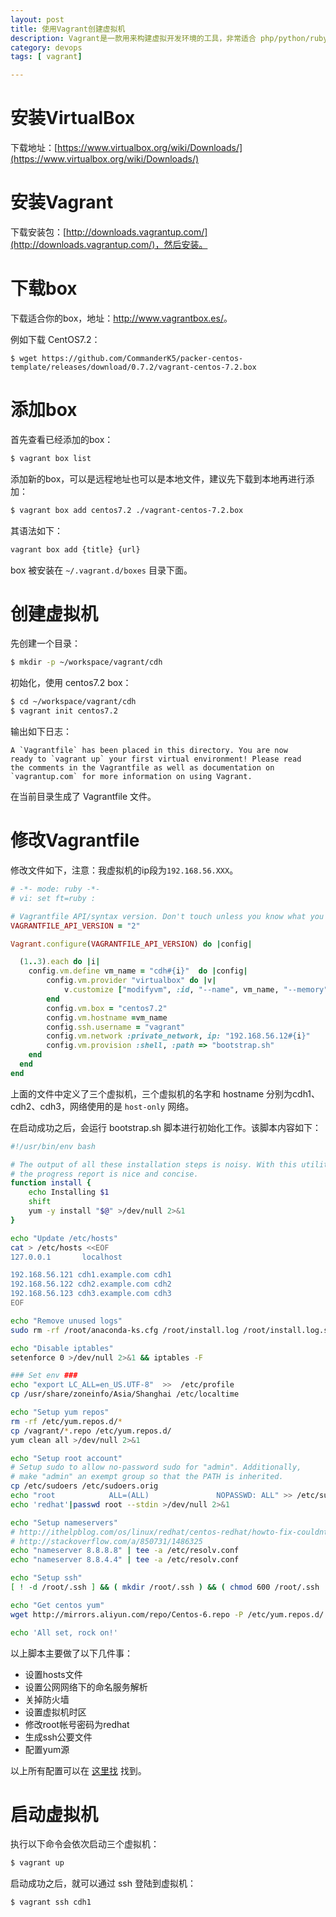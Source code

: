 ```yaml
---
layout: post
title: 使用Vagrant创建虚拟机
description: Vagrant是一款用来构建虚拟开发环境的工具，非常适合 php/python/ruby/java 这类语言开发 web 应用，使用Vagrant可以快速的搭建虚拟机并安装自己的一些应用。本文主要是使用Vagrant创建3个虚拟机并用来安装hadoop集群。
category: devops
tags: [ vagrant]

---
```


# 安装VirtualBox

下载地址：[https://www.virtualbox.org/wiki/Downloads/](https://www.virtualbox.org/wiki/Downloads/)

# 安装Vagrant

下载安装包：[http://downloads.vagrantup.com/](http://downloads.vagrantup.com/)，然后安装。

# 下载box

下载适合你的box，地址：<http://www.vagrantbox.es/>。

例如下载 CentOS7.2：

~~~
$ wget https://github.com/CommanderK5/packer-centos-template/releases/download/0.7.2/vagrant-centos-7.2.box
~~~

# 添加box

首先查看已经添加的box：

~~~bash
$ vagrant box list
~~~

添加新的box，可以是远程地址也可以是本地文件，建议先下载到本地再进行添加：

~~~bash
$ vagrant box add centos7.2 ./vagrant-centos-7.2.box
~~~

其语法如下：

~~~bash
vagrant box add {title} {url}
~~~

box 被安装在 `~/.vagrant.d/boxes` 目录下面。

# 创建虚拟机

先创建一个目录：

~~~bash
$ mkdir -p ~/workspace/vagrant/cdh
~~~

初始化，使用 centos7.2 box：

~~~bash
$ cd ~/workspace/vagrant/cdh
$ vagrant init centos7.2
~~~

输出如下日志：

~~~
A `Vagrantfile` has been placed in this directory. You are now
ready to `vagrant up` your first virtual environment! Please read
the comments in the Vagrantfile as well as documentation on
`vagrantup.com` for more information on using Vagrant.
~~~

在当前目录生成了 Vagrantfile 文件。

# 修改Vagrantfile

修改文件如下，注意：我虚拟机的ip段为`192.168.56.XXX`。

~~~ruby
# -*- mode: ruby -*-
# vi: set ft=ruby :

# Vagrantfile API/syntax version. Don't touch unless you know what you're doing!
VAGRANTFILE_API_VERSION = "2"

Vagrant.configure(VAGRANTFILE_API_VERSION) do |config|

  (1..3).each do |i|
    config.vm.define vm_name = "cdh#{i}"  do |config|
        config.vm.provider "virtualbox" do |v|
            v.customize ["modifyvm", :id, "--name", vm_name, "--memory", "2048",'--cpus', 1]
        end
        config.vm.box = "centos7.2"
        config.vm.hostname =vm_name
        config.ssh.username = "vagrant"
        config.vm.network :private_network, ip: "192.168.56.12#{i}"
	  	config.vm.provision :shell, :path => "bootstrap.sh"
    end
  end
end
~~~

上面的文件中定义了三个虚拟机，三个虚拟机的名字和 hostname 分别为cdh1、cdh2、cdh3，网络使用的是 `host-only` 网络。

在启动成功之后，会运行 bootstrap.sh 脚本进行初始化工作。该脚本内容如下：

~~~bash
#!/usr/bin/env bash

# The output of all these installation steps is noisy. With this utility
# the progress report is nice and concise.
function install {
    echo Installing $1
    shift
    yum -y install "$@" >/dev/null 2>&1
}

echo "Update /etc/hosts"
cat > /etc/hosts <<EOF
127.0.0.1       localhost

192.168.56.121 cdh1.example.com cdh1
192.168.56.122 cdh2.example.com cdh2
192.168.56.123 cdh3.example.com cdh3
EOF

echo "Remove unused logs"
sudo rm -rf /root/anaconda-ks.cfg /root/install.log /root/install.log.syslog /root/install-post.log

echo "Disable iptables"
setenforce 0 >/dev/null 2>&1 && iptables -F

### Set env ###
echo "export LC_ALL=en_US.UTF-8"  >>  /etc/profile
cp /usr/share/zoneinfo/Asia/Shanghai /etc/localtime

echo "Setup yum repos"
rm -rf /etc/yum.repos.d/*
cp /vagrant/*.repo /etc/yum.repos.d/
yum clean all >/dev/null 2>&1

echo "Setup root account"
# Setup sudo to allow no-password sudo for "admin". Additionally,
# make "admin" an exempt group so that the PATH is inherited.
cp /etc/sudoers /etc/sudoers.orig
echo "root            ALL=(ALL)               NOPASSWD: ALL" >> /etc/sudoers
echo 'redhat'|passwd root --stdin >/dev/null 2>&1

echo "Setup nameservers"
# http://ithelpblog.com/os/linux/redhat/centos-redhat/howto-fix-couldnt-resolve-host-on-centos-redhat-rhel-fedora/
# http://stackoverflow.com/a/850731/1486325
echo "nameserver 8.8.8.8" | tee -a /etc/resolv.conf
echo "nameserver 8.8.4.4" | tee -a /etc/resolv.conf

echo "Setup ssh"
[ ! -d /root/.ssh ] && ( mkdir /root/.ssh ) && ( chmod 600 /root/.ssh  ) && yes|ssh-keygen -f ~/.ssh/id_rsa -t rsa -N ""

echo "Get centos yum"
wget http://mirrors.aliyun.com/repo/Centos-6.repo -P /etc/yum.repos.d/

echo 'All set, rock on!'
~~~

以上脚本主要做了以下几件事：

- 设置hosts文件
- 设置公网网络下的命名服务解析
- 关掉防火墙
- 设置虚拟机时区
- 修改root帐号密码为redhat
- 生成ssh公要文件
- 配置yum源

以上所有配置可以在 [这里找](https://github.com/javachen/snippets/tree/master/vagrant/cdh) 找到。

# 启动虚拟机

执行以下命令会依次启动三个虚拟机：

~~~bash
$ vagrant up
~~~

启动成功之后，就可以通过 ssh 登陆到虚拟机：

~~~bash
$ vagrant ssh cdh1
~~~
